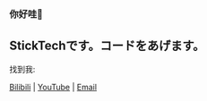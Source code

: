 ### 你好哇👋

<!--
### Hi there 👋
**StickTech/StickTech** is a ✨ _special_ ✨ repository because its `README.md` (this file) appears on your GitHub profile.

Here are some ideas to get you started:

- 🔭 I’m currently working on ...
- 🌱 I’m currently learning ...
- 👯 I’m looking to collaborate on ...
- 🤔 I’m looking for help with ...
- 💬 Ask me about ...
- 📫 How to reach me: ...
- 😄 Pronouns: ...
- ⚡ Fun fact: ...
-->

## StickTechです。コードをあげます。

找到我:

[Bilibili](https://space.bilibili.com/248582596) | [YouTube](https://www.youtube.com/channel/UCdTS3wjHbLnbQ6-x-7LLJQA) | [Email](mailto:stick-tech@outlook.com)
